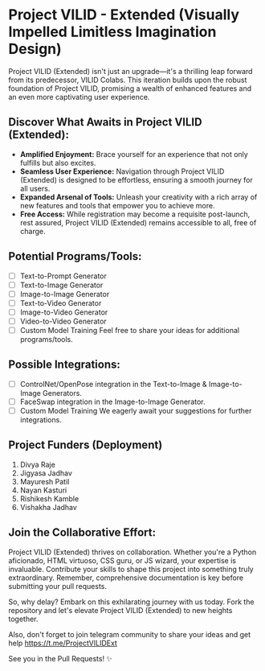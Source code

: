 # Project VILID - Extended (Visually Impelled Limitless Imagination Design)

Project VILID (Extended) isn't just an upgrade—it's a thrilling leap forward from its predecessor, VILID Colabs. This iteration builds upon the robust foundation of Project VILID, promising a wealth of enhanced features and an even more captivating user experience.

## Discover What Awaits in Project VILID (Extended):
- **Amplified Enjoyment:** Brace yourself for an experience that not only fulfills but also excites.
- **Seamless User Experience:** Navigation through Project VILID (Extended) is designed to be effortless, ensuring a smooth journey for all users.
- **Expanded Arsenal of Tools:** Unleash your creativity with a rich array of new features and tools that empower you to achieve more.
- **Free Access:** While registration may become a requisite post-launch, rest assured, Project VILID (Extended) remains accessible to all, free of charge.

## Potential Programs/Tools:
- [ ] Text-to-Prompt Generator
- [ ] Text-to-Image Generator
- [ ] Image-to-Image Generator
- [ ] Text-to-Video Generator
- [ ] Image-to-Video Generator
- [ ] Video-to-Video Generator
- [ ] Custom Model Training
Feel free to share your ideas for additional programs/tools.

## Possible Integrations:
- [ ] ControlNet/OpenPose integration in the Text-to-Image & Image-to-Image Generators.
- [ ] FaceSwap integration in the Image-to-Image Generator.
- [ ] Custom Model Training
We eagerly await your suggestions for further integrations.

## Project Funders (Deployment)
1. Divya Raje
2. Jigyasa Jadhav
3. Mayuresh Patil
4. Nayan Kasturi
5. Rishikesh Kamble
6. Vishakha Jadhav

## Join the Collaborative Effort:
Project VILID (Extended) thrives on collaboration. Whether you're a Python aficionado, HTML virtuoso, CSS guru, or JS wizard, your expertise is invaluable. Contribute your skills to shape this project into something truly extraordinary. Remember, comprehensive documentation is key before submitting your pull requests.

So, why delay? Embark on this exhilarating journey with us today. Fork the repository and let's elevate Project VILID (Extended) to new heights together.

Also, don't forget to join telegram community to share your ideas and get help
https://t.me/ProjectVILIDExt

See you in the Pull Requests! ✨
